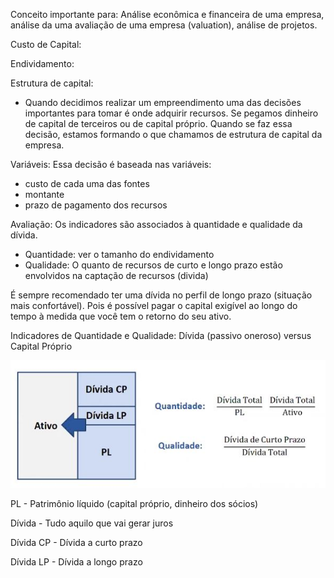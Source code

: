 Conceito importante para: Análise econômica e financeira de uma empresa, análise da uma avaliação de uma empresa (valuation), análise de projetos.
 
Custo de Capital:

Endividamento:
 
Estrutura de capital:
- Quando decidimos realizar um empreendimento uma das decisões importantes para tomar é onde adquirir recursos. Se pegamos dinheiro de capital de terceiros ou de capital próprio. Quando se faz essa decisão, estamos formando o que chamamos de estrutura de capital da empresa.

Variáveis:
Essa decisão é baseada nas variáveis:
- custo de cada uma das fontes
- montante
- prazo de pagamento dos recursos

Avaliação:
Os indicadores são associados à quantidade e qualidade da dívida.
- Quantidade: ver o tamanho do endividamento
- Qualidade: O quanto de recursos de curto e longo prazo estão envolvidos na captação de recursos (divida)
 
É sempre recomendado ter uma dívida no perfil de longo prazo (situação mais confortável). Pois é possível pagar o capital exigível ao longo do tempo à medida que você tem o retorno do seu ativo.

 
Indicadores de Quantidade e Qualidade: Dívida (passivo oneroso) versus Capital Próprio

<img src="../.assets/indQuatQual.JPG">

PL - Patrimônio líquido (capital próprio, dinheiro dos sócios)

Dívida - Tudo aquilo que vai gerar juros

Dívida CP - Dívida a curto prazo

Dívida LP - Dívida a longo prazo 